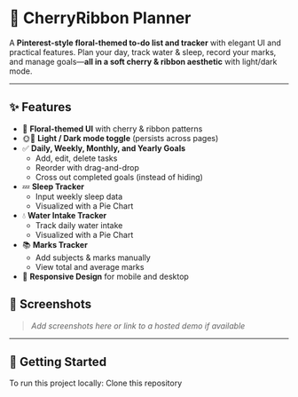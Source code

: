 # 🌸 CherryRibbon Planner

A **Pinterest-style floral-themed to-do list and tracker** with elegant UI and practical features. Plan your day, track water & sleep, record your marks, and manage goals—**all in a soft cherry & ribbon aesthetic** with light/dark mode.

---

## ✨ Features

- 🎀 **Floral-themed UI** with cherry & ribbon patterns
- 🌞🌚 **Light / Dark mode toggle** (persists across pages)
- ✅ **Daily, Weekly, Monthly, and Yearly Goals**
  - Add, edit, delete tasks
  - Reorder with drag-and-drop
  - Cross out completed goals (instead of hiding)
- 💤 **Sleep Tracker**
  - Input weekly sleep data
  - Visualized with a Pie Chart
- 💧 **Water Intake Tracker**
  - Track daily water intake
  - Visualized with a Pie Chart
- 📚 **Marks Tracker**
  - Add subjects & marks manually
  - View total and average marks
- 📱 **Responsive Design** for mobile and desktop
  

## 📸 Screenshots

> _Add screenshots here or link to a hosted demo if available_

---

## 🚀 Getting Started

To run this project locally:
Clone this repository
